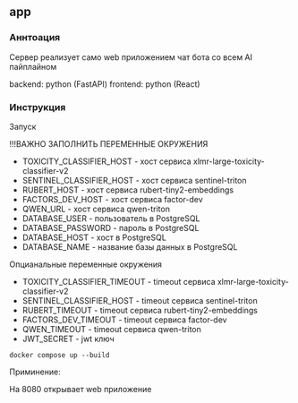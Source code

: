 ## app

### Аннтоация
Сервер реализует само web приложением чат бота со всем AI пайплайном

backend: python (FastAPI)
frontend: python (React)

### Инструкция
Запуск

!!!ВАЖНО ЗАПОЛНИТЬ ПЕРЕМЕННЫЕ ОКРУЖЕНИЯ

 * TOXICITY_CLASSIFIER_HOST - хост сервиса xlmr-large-toxicity-classifier-v2
 * SENTINEL_CLASSIFIER_HOST - хост сервиса sentinel-triton
 * RUBERT_HOST - хост сервиса rubert-tiny2-embeddings
 * FACTORS_DEV_HOST - хост сервиса factor-dev
 * QWEN_URL - хост сервиса qwen-triton
 * DATABASE_USER - пользователь в PostgreSQL
 * DATABASE_PASSWORD - пароль в PostgreSQL
 * DATABASE_HOST - хост в PostgreSQL
 * DATABASE_NAME - название базы данных в PostgreSQL

 Опцианальные переменные окружения

* TOXICITY_CLASSIFIER_TIMEOUT - timeout сервиса xlmr-large-toxicity-classifier-v2
* SENTINEL_CLASSIFIER_HOST - timeout сервиса sentinel-triton
* RUBERT_TIMEOUT - timeout сервиса rubert-tiny2-embeddings
* FACTORS_DEV_TIMEOUT - timeout сервиса factor-dev
* QWEN_TIMEOUT - timeout сервиса qwen-triton
* JWT_SECRET - jwt ключ

```
docker compose up --build
```

Приминение:

На 8080 открывает web приложение